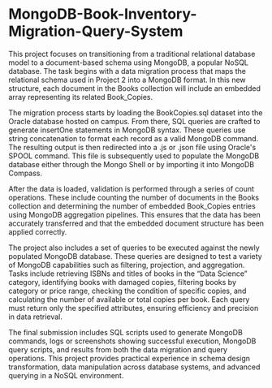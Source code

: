# MongoDB-Book-Inventory-Migration-Query-System
This project focuses on transitioning from a traditional relational database model to a document-based schema using MongoDB, a popular NoSQL database. The task begins with a data migration process that maps the relational schema used in Project 2 into a MongoDB format. In this new structure, each document in the Books collection will include an embedded array representing its related Book_Copies.

The migration process starts by loading the BookCopies.sql dataset into the Oracle database hosted on campus. From there, SQL queries are crafted to generate insertOne statements in MongoDB syntax. These queries use string concatenation to format each record as a valid MongoDB command. The resulting output is then redirected into a .js or .json file using Oracle's SPOOL command. This file is subsequently used to populate the MongoDB database either through the Mongo Shell or by importing it into MongoDB Compass.

After the data is loaded, validation is performed through a series of count operations. These include counting the number of documents in the Books collection and determining the number of embedded Book_Copies entries using MongoDB aggregation pipelines. This ensures that the data has been accurately transferred and that the embedded document structure has been applied correctly.

The project also includes a set of queries to be executed against the newly populated MongoDB database. These queries are designed to test a variety of MongoDB capabilities such as filtering, projection, and aggregation. Tasks include retrieving ISBNs and titles of books in the “Data Science” category, identifying books with damaged copies, filtering books by category or price range, checking the condition of specific copies, and calculating the number of available or total copies per book. Each query must return only the specified attributes, ensuring efficiency and precision in data retrieval.

The final submission includes SQL scripts used to generate MongoDB commands, logs or screenshots showing successful execution, MongoDB query scripts, and results from both the data migration and query operations. This project provides practical experience in schema design transformation, data manipulation across database systems, and advanced querying in a NoSQL environment.
